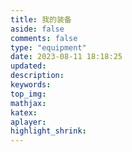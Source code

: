 ```yaml
---
title: 我的装备
aside: false
comments: false
type: "equipment"
date: 2023-08-11 18:18:25
updated:
description:
keywords:
top_img:
mathjax:
katex:
aplayer:
highlight_shrink:
---
```


